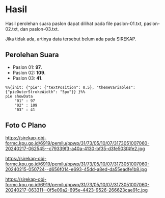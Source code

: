# Hasil

Hasil perolehan suara paslon dapat dilihat pada file paslon-01.txt, paslon-02.txt, dan paslon-03.txt.

Jika tidak ada, artinya data tersebut belum ada pada SIREKAP.

## Perolehan Suara

 * Paslon 01: **97**.
 * Paslon 02: **109**.
 * Paslon 03: **41**.

```mermaid
%%{init: {"pie": {"textPosition": 0.5}, "themeVariables": {"pieOuterStrokeWidth": "5px"}} }%%
pie showData
    "01" : 97
    "02" : 109
    "03" : 41
```
## Foto C Plano

https://sirekap-obj-formc.kpu.go.id/6919/pemilu/ppwp/31/73/05/10/07/3173051007060-20240217-062545--c79339f3-a40a-4130-bf35-d3fe503f4fe2.jpg

https://sirekap-obj-formc.kpu.go.id/6919/pemilu/ppwp/31/73/05/10/07/3173051007060-20240215-050724--d656f014-e693-45dd-a8ed-da55eadfe1b8.jpg

https://sirekap-obj-formc.kpu.go.id/6919/pemilu/ppwp/31/73/05/10/07/3173051007060-20240217-063311--0f5e09a2-695e-4423-9526-266623cae91c.jpg
